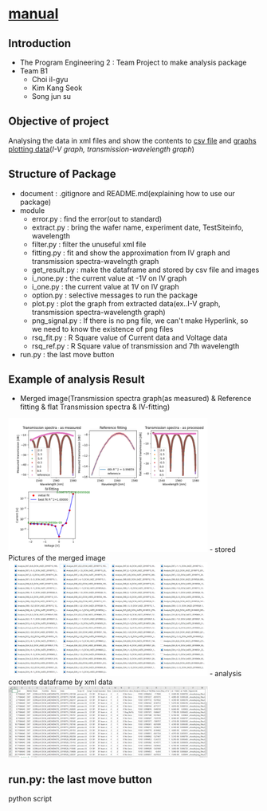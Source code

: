 # <u>manual</u>

## __Introduction__

+ The Program Engineering 2 : Team Project to make analysis package
+ Team B1
    * Choi il-gyu
    * Kim Kang Seok
    * Song jun su

## Objective of project

Analysing the data in xml files and show the contents to <u>csv file</u> and <u>graphs plotting data</u>(_I-V graph, transmission-wavelength graph_)

## Structure of Package

+ document : .gitignore and README.md(explaining how to use our package)
+ module 
    - error.py : find the error(out to standard)
    - extract.py : bring the wafer name, experiment date, TestSiteinfo, wavelength
    - filter.py : filter the unuseful xml file
    - fitting.py : fit and show the approximation from IV graph and transmission spectra-wavelngth graph
    - get_result.py : make the dataframe and stored by csv file and images
    - i_none.py : the current value at -1V on IV graph
    - i_one.py : the current value at 1V on IV graph
    - option.py : selective messages to run the package
    - plot.py : plot the graph from extracted data(ex..I-V graph, transmission spectra-wavelength graph)
    - png_signal.py : If there is no png file, we can't make Hyperlink, so we need to know the existence of png files
    - rsq_fit.py : R Square value of Current data and Voltage data
    - rsq_ref.py : R Square value of transmission and 7th wavelength
+ run.py : the last move button

## Example of analysis Result
+ Merged image(Transmission spectra graph(as measured) & Reference fitting & flat Transmission spectra & IV-fitting)
<img src="./document/B1_1.png" width="400">
- stored Pictures of the merged image
<img src="./document/B1_2.png" width="400">
- analysis contents dataframe by xml data
<img src="./document/B1_3.png" width="400">

## run.py: the last move button

python script
